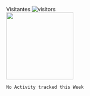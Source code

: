 Visitantes ![visitors](https://visitor-badge.glitch.me/badge?page_id=page.id)
</br>
<img height="180em" src="https://github-readme-stats.vercel.app/api?username=angelusinferni&show_icons=true&hide_border=true&&count_private=true&include_all_commits=true" />
</br>
<!--START_SECTION:waka-->
```text
No Activity tracked this Week
```
<!--END_SECTION:waka-->

